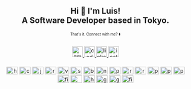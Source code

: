 <h2 align="center">Hi 👋 I'm Luis! <br>A Software Developer based in Tokyo.</h2>
<p align="center"><sub><sup>That's it. Connect with me? ⬇️</sup></sub></p>

###

<div align="center">
  <a href="mailto:rodluisr@gmail.com" target="_blank">
    <img src="https://img.shields.io/static/v1?message=Gmail&logo=gmail&label=&color=D14836&logoColor=white&labelColor=&style=for-the-badge" height="28" alt="gmail logo"  />
  </a>
  <a href="https://codepen.io/luisrrv" target="_blank">
    <img src="https://img.shields.io/static/v1?message=Codepen&logo=codepen&label=&color=000000&logoColor=white&labelColor=&style=for-the-badge" height="28" alt="codepen logo"  />
  </a>
  <a href="https://www.linkedin.com/in/luisrrv/" target="_blank">
    <img src="https://img.shields.io/static/v1?message=LinkedIn&logo=linkedin&label=&color=0077B5&logoColor=white&labelColor=&style=for-the-badge" height="28" alt="linkedin logo"  />
  </a>
  <a href="https://www.instagram.com/luis.rrv/" target="_blank">
    <img src="https://img.shields.io/static/v1?message=Instagram&logo=instagram&label=&color=E4405F&logoColor=white&labelColor=&style=for-the-badge" height="28" alt="instagram logo"  />
  </a>
<!--   <a href="https://twitter.com/luis_rrv" target="_blank">
    <img src="https://img.shields.io/static/v1?message=Twitter&logo=twitter&label=&color=1DA1F2&logoColor=white&labelColor=&style=for-the-badge" height="28" alt="twitter logo"  />
  </a> -->
</div>

###

<div align="center">
  <img src="https://cdn.jsdelivr.net/gh/devicons/devicon/icons/html5/html5-original.svg" height="20" width="30" alt="html5 logo"  />
  <img src="https://cdn.jsdelivr.net/gh/devicons/devicon/icons/css3/css3-original.svg" height="20" width="30" alt="css3 logo"  />
  <img src="https://cdn.jsdelivr.net/gh/devicons/devicon/icons/javascript/javascript-original.svg" height="20" width="30" alt="javascript logo"  />
  <img src="https://cdn.jsdelivr.net/gh/devicons/devicon/icons/react/react-original.svg" height="20" width="30" alt="react logo"  />
  <img src="https://cdn.jsdelivr.net/gh/devicons/devicon/icons/vuejs/vuejs-original.svg" height="20" width="30" alt="vuejs logo"  />        
  <img src="https://cdn.jsdelivr.net/gh/devicons/devicon/icons/sass/sass-original.svg" height="20" width="30" alt="sass logo"  />
  <img src="https://cdn.jsdelivr.net/gh/devicons/devicon/icons/bootstrap/bootstrap-original.svg" height="20" width="30" alt="bootstrap logo"  />
  <img src="https://cdn.jsdelivr.net/gh/devicons/devicon/icons/nodejs/nodejs-original.svg" height="20" width="30" alt="nodejs logo"  />
  <img src="https://cdn.jsdelivr.net/gh/devicons/devicon/icons/python/python-original.svg" height="20" width="30" alt="python logo"  />
  <img src="https://cdn.jsdelivr.net/gh/devicons/devicon/icons/ruby/ruby-plain.svg" height="20" width="30" alt="ruby logo"  />
  <img src="https://cdn.jsdelivr.net/gh/devicons/devicon/icons/rails/rails-plain.svg" height="20" width="30" alt="rails logo"  />
  <img src="https://cdn.jsdelivr.net/gh/devicons/devicon/icons/php/php-plain.svg" height="20" width="30" alt="php logo"  />
  <img src="https://cdn.jsdelivr.net/gh/devicons/devicon/icons/postgresql/postgresql-original.svg" height="20" width="30" alt="postgresql logo"  />
  <img src="https://cdn.jsdelivr.net/gh/devicons/devicon/icons/redis/redis-original-wordmark.svg" height="20" width="30" alt="postgresql logo"  />
  <img src="https://cdn.jsdelivr.net/gh/devicons/devicon/icons/firebase/firebase-plain.svg" height="20" width="30" alt="firebase logo"  />
  <img src="https://cdn.jsdelivr.net/gh/devicons/devicon/icons/mongodb/mongodb-original.svg" height="20" width="30" alt="mongodb logo"  />
  <img src="https://cdn.jsdelivr.net/gh/devicons/devicon/icons/heroku/heroku-original.svg" height="20" width="30" alt="heroku logo"  />
  <img src="https://cdn.jsdelivr.net/gh/devicons/devicon/icons/git/git-original.svg" height="20" width="30" alt="git logo"  />
  <img src="https://cdn.jsdelivr.net/gh/devicons/devicon/icons/vim/vim-plain.svg" height="20" width="30" alt="git logo"  />
  <img src="https://cdn.jsdelivr.net/gh/devicons/devicon/icons/figma/figma-original.svg" height="20" width="30" alt="figma logo"  />
</div>

###
